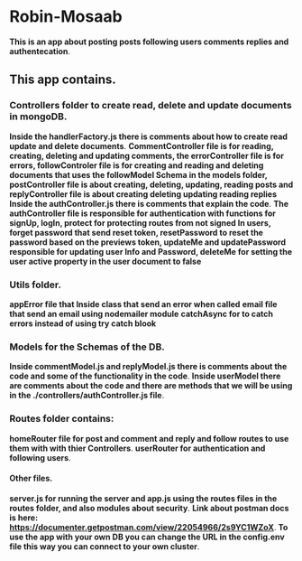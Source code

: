 # Robin-Mosaab
**This is an app about posting posts following users comments replies and authentecation**.
## This app contains.
### Controllers folder to create read, delete and update documents in mongoDB.
**Inside the handlerFactory.js there is comments about how to create read update and delete documents**.
**CommentController file is for reading, creating, deleting and updating comments, the errorController file is for errors, followControler file is for creating and reading and deleting documents that uses the followModel Schema in the models folder, postController file is about creating, deleting, updating, reading posts and replyController file is about creating deleting updating reading replies**
**Inside the authController.js there is comments that explain the code**.
**The authController file is responsible for authentication with functions for signUp, logIn, protect for protecting routes from not signed In users, forget password that send reset token, resetPassword to reset the password based on the previews token, updateMe and updatePassword responsible for updating user Info and Password, deleteMe for setting the user active property in the user document to false**
### Utils folder. 
**appError file that Inside  class that send an error when called**
**email file that send an email using nodemailer module**
**catchAsync for to catch errors instead of using try catch blook**
### Models for the Schemas of the DB.
**Inside commentModel.js and replyModel.js there is comments about the code and some of the functionality in the code**.
**Inside userModel there are comments about the code and there are methods that we will be using in the ./controllers/authController.js file**.
### Routes folder contains:
**homeRouter file for post and comment and reply and follow routes to use them with with thier Controllers**.
**userRouter for authentication and following users**.
#### Other files.
**server.js for running the server and app.js using the routes files in the routes folder, and also modules about security**.
**Link about postman docs is here:
https://documenter.getpostman.com/view/22054966/2s9YC1WZoX**.
**To use the app with your own DB you can change the URL in the config.env file this way you can connect to your own cluster**.





